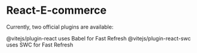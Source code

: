 # React-E-commerce
Currently, two official plugins are available:

@vitejs/plugin-react uses Babel for Fast Refresh
@vitejs/plugin-react-swc uses SWC for Fast Refresh
